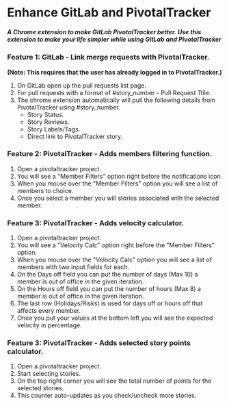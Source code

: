 # Enhance GitLab and PivotalTracker
##### A Chrome extension to make GitLab PivotalTracker better. Use this extension to make your life simpler while using GitLab and PivotalTracker


### Feature 1: GitLab - Link merge requests with PivotalTracker.
**(Note: This requires that the user has already logged in to PivotalTracker.)**
1) On GitLab open up the pull requests list page.
2) For pull requests with a format of #story_number - Pull Request Ttile.
3) The chrome extension automatically will pull the following details from PivotalTracker using #story_number.
    - Story Status.
    - Story Reviews.
    - Story Labels/Tags.
    - Direct link to PivotalTracker story.

### Feature 2: PivotalTracker - Adds members filtering function.
1) Open a pivotaltracker project.
2) You will see a "Member Filters" option right before the notifications icon.
3) When you mouse over the "Member Filters" option you will see a list of members to choice.
4) Once you select a member you will stories associated with the selected member.

### Feature 3: PivotalTracker - Adds velocity calculator.
1) Open a pivotaltracker project.
2) You will see a "Velocity Calc" option right before the "Member Filters" option.
3) When you mouse over the "Velocity Calc" option you will see a list of members with two input fields for each.
4) On the Days off field you can put the number of days (Max 10) a member is out of office in the given iteration.
5) On the Hours off field you can put the number of hours (Max 8) a member is out of office in the given iteration.
6) The last row (Holidays/Risks) is used for days off or hours off that affects every member.
7) Once you put your values at the bottom left you will see the expected velocity in percentage.

### Feature 3: PivotalTracker - Adds selected story points calculator.
1) Open a pivotaltracker project.
2) Start selecting stories.
3) On the top right corner you will see the total number of points for the selected stories.
4) This counter auto-updates as you check/uncheck more stories.

